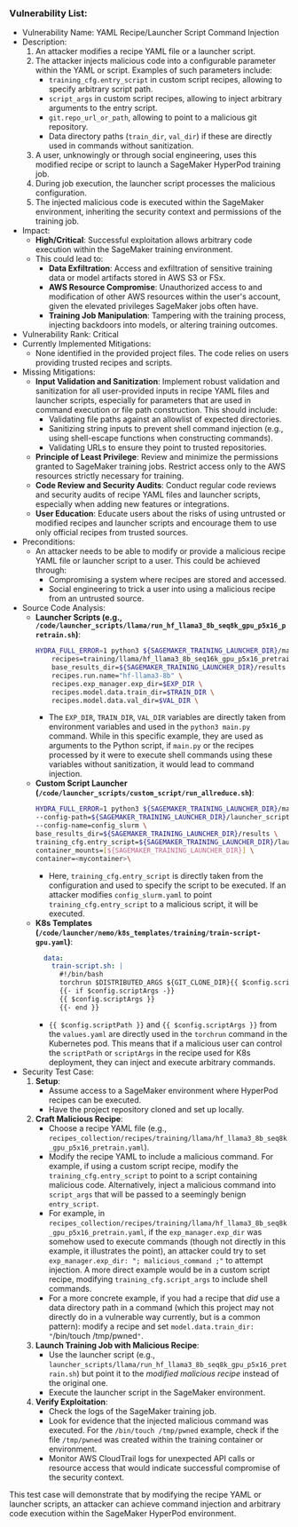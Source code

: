 ### Vulnerability List:

- Vulnerability Name: YAML Recipe/Launcher Script Command Injection
- Description:
    1. An attacker modifies a recipe YAML file or a launcher script.
    2. The attacker injects malicious code into a configurable parameter within the YAML or script. Examples of such parameters include:
        - `training_cfg.entry_script` in custom script recipes, allowing to specify arbitrary script path.
        - `script_args` in custom script recipes, allowing to inject arbitrary arguments to the entry script.
        - `git.repo_url_or_path`, allowing to point to a malicious git repository.
        - Data directory paths (`train_dir`, `val_dir`) if these are directly used in commands without sanitization.
    3. A user, unknowingly or through social engineering, uses this modified recipe or script to launch a SageMaker HyperPod training job.
    4. During job execution, the launcher script processes the malicious configuration.
    5. The injected malicious code is executed within the SageMaker environment, inheriting the security context and permissions of the training job.
- Impact:
    - **High/Critical**: Successful exploitation allows arbitrary code execution within the SageMaker training environment.
    - This could lead to:
        - **Data Exfiltration**: Access and exfiltration of sensitive training data or model artifacts stored in AWS S3 or FSx.
        - **AWS Resource Compromise**: Unauthorized access to and modification of other AWS resources within the user's account, given the elevated privileges SageMaker jobs often have.
        - **Training Job Manipulation**:  Tampering with the training process, injecting backdoors into models, or altering training outcomes.
- Vulnerability Rank: Critical
- Currently Implemented Mitigations:
    - None identified in the provided project files. The code relies on users providing trusted recipes and scripts.
- Missing Mitigations:
    - **Input Validation and Sanitization**: Implement robust validation and sanitization for all user-provided inputs in recipe YAML files and launcher scripts, especially for parameters that are used in command execution or file path construction. This should include:
        - Validating file paths against an allowlist of expected directories.
        - Sanitizing string inputs to prevent shell command injection (e.g., using shell-escape functions when constructing commands).
        - Validating URLs to ensure they point to trusted repositories.
    - **Principle of Least Privilege**:  Review and minimize the permissions granted to SageMaker training jobs. Restrict access only to the AWS resources strictly necessary for training.
    - **Code Review and Security Audits**: Conduct regular code reviews and security audits of recipe YAML files and launcher scripts, especially when adding new features or integrations.
    - **User Education**: Educate users about the risks of using untrusted or modified recipes and launcher scripts and encourage them to use only official recipes from trusted sources.
- Preconditions:
    - An attacker needs to be able to modify or provide a malicious recipe YAML file or launcher script to a user. This could be achieved through:
        - Compromising a system where recipes are stored and accessed.
        - Social engineering to trick a user into using a malicious recipe from an untrusted source.
- Source Code Analysis:
    - **Launcher Scripts (e.g., `/code/launcher_scripts/llama/run_hf_llama3_8b_seq8k_gpu_p5x16_pretrain.sh`)**:
        ```bash
        HYDRA_FULL_ERROR=1 python3 ${SAGEMAKER_TRAINING_LAUNCHER_DIR}/main.py \
            recipes=training/llama/hf_llama3_8b_seq16k_gpu_p5x16_pretrain \
            base_results_dir=${SAGEMAKER_TRAINING_LAUNCHER_DIR}/results \
            recipes.run.name="hf-llama3-8b" \
            recipes.exp_manager.exp_dir=$EXP_DIR \
            recipes.model.data.train_dir=$TRAIN_DIR \
            recipes.model.data.val_dir=$VAL_DIR \
        ```
        - The `EXP_DIR`, `TRAIN_DIR`, `VAL_DIR` variables are directly taken from environment variables and used in the `python3 main.py` command. While in this specific example, they are used as arguments to the Python script, if `main.py` or the recipes processed by it were to execute shell commands using these variables without sanitization, it would lead to command injection.
    - **Custom Script Launcher (`/code/launcher_scripts/custom_script/run_allreduce.sh`)**:
        ```bash
        HYDRA_FULL_ERROR=1 python3 ${SAGEMAKER_TRAINING_LAUNCHER_DIR}/main.py \
        --config-path=${SAGEMAKER_TRAINING_LAUNCHER_DIR}/launcher_scripts/custom_script \
        --config-name=config_slurm \
        base_results_dir=${SAGEMAKER_TRAINING_LAUNCHER_DIR}/results \
        training_cfg.entry_script=${SAGEMAKER_TRAINING_LAUNCHER_DIR}/laucher_scripts/custom_script/custom_allreduce.py \
        container_mounts=[${SAGEMAKER_TRAINING_LAUNCHER_DIR}] \
        container=<mycontainer>\
        ```
        - Here, `training_cfg.entry_script` is directly taken from the configuration and used to specify the script to be executed. If an attacker modifies `config_slurm.yaml` to point `training_cfg.entry_script` to a malicious script, it will be executed.
    - **K8s Templates (`/code/launcher/nemo/k8s_templates/training/train-script-gpu.yaml`)**:
        ```yaml
          data:
            train-script.sh: |
              #!/bin/bash
              torchrun $DISTRIBUTED_ARGS ${GIT_CLONE_DIR}{{ $config.scriptPath }} \
              {{- if $config.scriptArgs -}}
              {{ $config.scriptArgs }}
              {{- end }}
        ```
        -  `{{ $config.scriptPath }}` and `{{ $config.scriptArgs }}` from the `values.yaml` are directly used in the `torchrun` command in the Kubernetes pod. This means that if a malicious user can control the `scriptPath` or `scriptArgs` in the recipe used for K8s deployment, they can inject and execute arbitrary commands.
- Security Test Case:
    1. **Setup**:
        - Assume access to a SageMaker environment where HyperPod recipes can be executed.
        - Have the project repository cloned and set up locally.
    2. **Craft Malicious Recipe**:
        - Choose a recipe YAML file (e.g., `recipes_collection/recipes/training/llama/hf_llama3_8b_seq8k_gpu_p5x16_pretrain.yaml`).
        - Modify the recipe YAML to include a malicious command. For example, if using a custom script recipe, modify the `training_cfg.entry_script` to point to a script containing malicious code. Alternatively, inject a malicious command into `script_args` that will be passed to a seemingly benign `entry_script`.
        - For example, in `recipes_collection/recipes/training/llama/hf_llama3_8b_seq8k_gpu_p5x16_pretrain.yaml`, if the `exp_manager.exp_dir` was somehow used to execute commands (though not directly in this example, it illustrates the point), an attacker could try to set `exp_manager.exp_dir: "; malicious_command ;"` to attempt injection. A more direct example would be in a custom script recipe, modifying `training_cfg.script_args` to include shell commands.
        - For a more concrete example, if you had a recipe that *did* use a data directory path in a command (which this project may not directly do in a vulnerable way currently, but is a common pattern): modify a recipe and set `model.data.train_dir: "`/bin/touch /tmp/pwned`"`.
    3. **Launch Training Job with Malicious Recipe**:
        - Use the launcher script (e.g., `launcher_scripts/llama/run_hf_llama3_8b_seq8k_gpu_p5x16_pretrain.sh`) but point it to the *modified malicious recipe* instead of the original one.
        - Execute the launcher script in the SageMaker environment.
    4. **Verify Exploitation**:
        - Check the logs of the SageMaker training job.
        - Look for evidence that the injected malicious command was executed. For the `/bin/touch /tmp/pwned` example, check if the file `/tmp/pwned` was created within the training container or environment.
        - Monitor AWS CloudTrail logs for unexpected API calls or resource access that would indicate successful compromise of the security context.

This test case will demonstrate that by modifying the recipe YAML or launcher scripts, an attacker can achieve command injection and arbitrary code execution within the SageMaker HyperPod environment.
